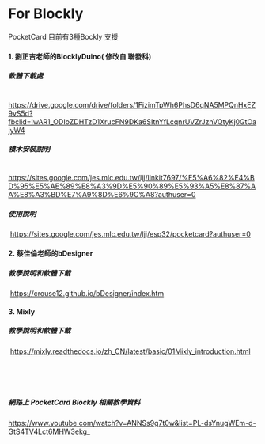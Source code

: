 # For Blockly

PocketCard  目前有3種Bockly  支援

#### 1. 劉正吉老師的BlocklyDuino( 修改自 聯發科)

##### 			軟體下載處

​	https://drive.google.com/drive/folders/1FizimTpWh6PhsD6qNA5MPQnHxEZ9vS5d?fbclid=IwAR1_ODIoZDHTzD1XrucFN9DKa6SItnYfLcqnrUVZrJznVQtyKj0GtOajyW4 

##### 			積木安裝說明

​	https://sites.google.com/jes.mlc.edu.tw/ljj/linkit7697/%E5%A6%82%E4%BD%95%E5%AE%89%E8%A3%9D%E5%90%89%E5%93%A5%E8%87%AA%E8%A3%BD%E7%A9%8D%E6%9C%A8?authuser=0

##### 			使用說明

​	https://sites.google.com/jes.mlc.edu.tw/ljj/esp32/pocketcard?authuser=0

#### 2. 蔡佳倫老師的bDesigner

##### 		教學說明和軟體下載

​	https://crouse12.github.io/bDesigner/index.htm

#### 3. Mixly

##### 	教學說明和軟體下載

​	https://mixly.readthedocs.io/zh_CN/latest/basic/01Mixly_introduction.html

<br/><br/><br/>

##### 網路上 PocketCard Blockly 相關教學資料

https://www.youtube.com/watch?v=ANNSs9g7t0w&list=PL-dsYnugWEm-d-GtS4TV4Lct6MHW3ekg_

